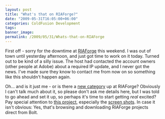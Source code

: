 ```yaml
---
layout: post
title: "What's that on RIAForge?"
date: "2009-05-31T16:05:00+06:00"
categories: ColdFusion Development 
tags: 
banner_image: 
permalink: /2009/05/31/Whats-that-on-RIAForge
---
```


First off - sorry for the downtime at <a href="http://www.riaforge.org">RIAForge</a> this weekend. I was out of town until yesterday afternoon, and just got time to work on it today. Turned out to be kind of a silly issue. The host had contacted the account owners (other people at Adobe) about a required IP update, and I never got the news. I've made sure they know to contact me from now on so something like this shouldn't happen again.

Oh... and is it just me - or is there a <a href="http://www.riaforge.org/index.cfm?event=page.category&id=14">new category</a> up at RIAForge? Obviously I can't talk much about it, so please don't ask me details here, but I was told to go ahead and set it up, so perhaps it's time to start getting <i>real</i> excited? Pay special attention to <a href="http://riaforgedownloader.riaforge.org/">this project</a>, especially the <a href="http://riaforgedownloader.riaforge.org/index.cfm?event=page.projectscreenshots">screen shots</a>. In case it isn't obvious: Yes, that's browsing and downloading RIAForge projects direct from Bolt.
